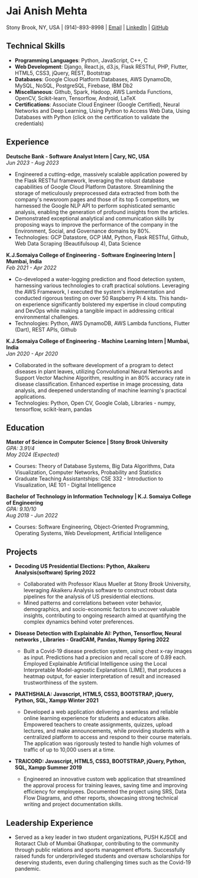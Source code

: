 # Jai Anish Mehta

Stony Brook, NY, USA | (914)-893-8998 | [Email](mailto:jaimehta@cs.stonybrook.edu) | [LinkedIn](https://www.linkedin.com/in/jai-anish-mehta/) | [GitHub](https://github.com/Jai-Mehta)

## Technical Skills
- **Programming Languages**: Python, JavaScript, C++, C
- **Web Development**: Django, React.js, d3.js, Flask RESTful, PHP, Flutter, HTML5, CSS3, jQuery, REST, Bootstrap
- **Databases**: Google Cloud Platform Databases, AWS DynamoDb, MySQL, NoSQL, PostgreSQL, Firebase, IBM Db2
- **Miscellaneous**: Github, Spark, Hadoop, AWS Lambda Functions, OpenCV, Scikit-learn, Tensorflow, Android, LaTeX
- **Certifications**: Associate Cloud Engineer (Google Certified), Neural Networks and Deep Learning, Using Python to Access Web Data, Using Databases with Python (click on the certification to validate the credentials)

## Experience
**Deutsche Bank - Software Analyst Intern | Cary, NC, USA**  
*Jun 2023 - Aug 2023*
- Engineered a cutting-edge, massively scalable application powered by the Flask RESTful framework, leveraging the robust database capabilities of Google Cloud Platform Datastore. Streamlining the storage of meticulously preprocessed data extracted from both the company's newsroom pages and those of its top 5 competitors, we harnessed the Google NLP API to perform sophisticated semantic analysis, enabling the generation of profound insights from the articles.
- Demonstrated exceptional analytical and communication skills by proposing ways to improve the performance of the company in the Environment, Social, and Governance domains by 80%.
- Technologies: GCP Datastore, GCP IAM, Python, Flask RESTful, Github, Web Data Scraping (Beautifulsoup 4), Data Science

**K.J.Somaiya College of Engineering - Software Engineering Intern | Mumbai, India**  
*Feb 2021 - Apr 2022*
- Co-developed a water-logging prediction and flood detection system, harnessing various technologies to craft practical solutions. Leveraging the AWS Framework, I executed the system's implementation and conducted rigorous testing on over 50 Raspberry Pi 4 kits. This hands-on experience significantly bolstered my expertise in cloud computing and DevOps while making a tangible impact in addressing critical environmental challenges.
- Technologies: Python, AWS DynamoDB, AWS Lambda functions, Flutter (Dart), REST APIs, Github

**K.J.Somaiya College of Engineering - Machine Learning Intern | Mumbai, India**  
*Jan 2020 - Apr 2020*
- Collaborated in the software development of a program to detect diseases in plant leaves, utilizing Convolutional Neural Networks and Support Vector Machine Algorithm, resulting in an 80% accuracy rate in disease classification. Enhanced expertise in image processing, data analysis, and deepened understanding of machine learning's practical applications.
- Technologies: Python, Open CV, Google Colab, Libraries - numpy, tensorflow, scikit-learn, pandas

## Education
**Master of Science in Computer Science | Stony Brook University**  
*GPA: 3.91/4*  
*May 2024 (Expected)*
- Courses: Theory of Database Systems, Big Data Algorithms, Data Visualization, Computer Networks, Probability and Statistics
- Graduate Teaching Assistantships: CSE 332 - Introduction to Visualization, IAE 101 - Digital Intelligence

**Bachelor of Technology in Information Technology | K.J. Somaiya College of Engineering**  
*GPA: 9.10/10*  
*Aug 2018 - Jun 2022*
- Courses: Software Engineering, Object-Oriented Programming, Operating Systems, Web Development, Artificial Intelligence

## Projects
- **Decoding US Presidential Elections: Python, Akaikeru Analysis(software) Spring 2022**
  - Collaborated with Professor Klaus Mueller at Stony Brook University, leveraging Akaikeru Analysis software to construct robust data pipelines for the analysis of US presidential elections.
  - Mined patterns and correlations between voter behavior, demographics, and socio-economic factors to uncover valuable insights, contributing to ongoing research aimed at quantifying the complex dynamics behind voter preferences.

- **Disease Detection with Explainable AI: Python, Tensorflow, Neural networks , Libraries - GradCAM, Pandas, Numpy Spring 2022**
  - Built a Covid-19 disease prediction system, using chest x-ray images as input. Predictions had a precision and recall score of 0.89 each. Employed Explainable Artificial Intelligence using the Local Interpretable Model-agnostic Explanations (LIME), that produces a heatmap output, for easier interpretation of result and increased trustworthiness of the system.

- **PAATHSHALA: Javascript, HTML5, CSS3, BOOTSTRAP, jQuery, Python, SQL, Xampp Winter 2021**
  - Developed a web application delivering a seamless and reliable online learning experience for students and educators alike. Empowered teachers to create assignments, quizzes, upload lectures, and make announcements, while providing students with a centralized platform to access and respond to their course materials. The application was rigorously tested to handle high volumes of traffic of up to 10,000 users at a time.

- **TRAICORD: Javascript, HTML5, CSS3, BOOTSTRAP, jQuery, Python, SQL, Xampp Summer 2019**
  - Engineered an innovative custom web application that streamlined the approval process for training leaves, saving time and improving efficiency for employees. Documented the project using SRS, Data Flow Diagrams, and other reports, showcasing strong technical writing and project documentation skills.

## Leadership Experience
- Served as a key leader in two student organizations, PUSH KJSCE and Rotaract Club of Mumbai Ghatkopar, contributing to the community through public relations and sports management efforts. Successfully raised funds for underprivileged students and oversaw scholarships for deserving students, even during challenging times such as the Covid-19 pandemic.
